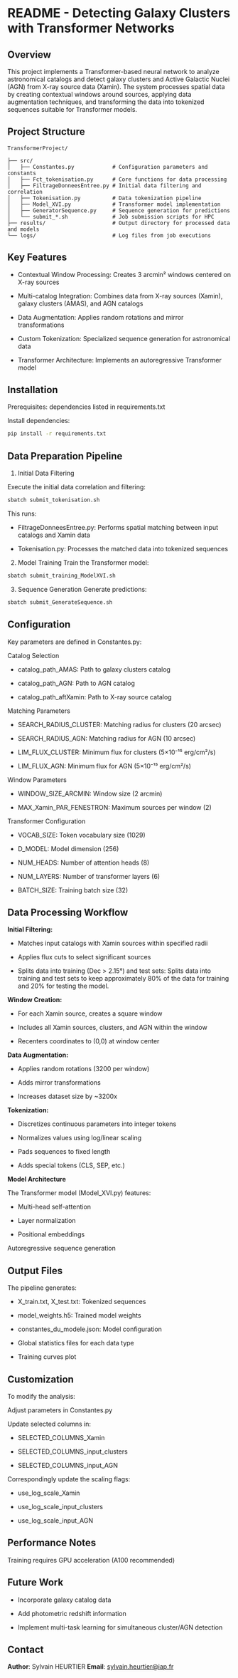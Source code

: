 # **README - Detecting Galaxy Clusters with Transformer Networks**

## **Overview**

This project implements a Transformer-based neural network to analyze astronomical catalogs and detect galaxy clusters and Active Galactic Nuclei (AGN) from X-ray source data (Xamin). The system processes spatial data by creating contextual windows around sources, applying data augmentation techniques, and transforming the data into tokenized sequences suitable for Transformer models.

## **Project Structure**

```text
TransformerProject/

├── src/
│   ├── Constantes.py            # Configuration parameters and constants
│   ├── Fct_tokenisation.py      # Core functions for data processing
│   ├── FiltrageDonneesEntree.py # Initial data filtering and correlation
│   ├── Tokenisation.py          # Data tokenization pipeline
│   ├── Model_XVI.py             # Transformer model implementation
│   ├── GeneratorSequence.py     # Sequence generation for predictions
│   └── submit_*.sh              # Job submission scripts for HPC
├── results/                     # Output directory for processed data and models
└── logs/                        # Log files from job executions
```
## **Key Features**

- Contextual Window Processing: Creates 3 arcmin² windows centered on X-ray sources

- Multi-catalog Integration: Combines data from X-ray sources (Xamin), galaxy clusters (AMAS), and AGN catalogs

- Data Augmentation: Applies random rotations and mirror transformations

- Custom Tokenization: Specialized sequence generation for astronomical data

- Transformer Architecture: Implements an autoregressive Transformer model

## **Installation**
Prerequisites: dependencies listed in requirements.txt


Install dependencies: 
```bash
pip install -r requirements.txt
```

## **Data Preparation Pipeline**

1. Initial Data Filtering

Execute the initial data correlation and filtering:

```bash
sbatch submit_tokenisation.sh
```

This runs:

- FiltrageDonneesEntree.py: Performs spatial matching between input catalogs and Xamin data

- Tokenisation.py: Processes the matched data into tokenized sequences

2. Model Training
Train the Transformer model:
```bash
sbatch submit_training_ModelXVI.sh
```
3. Sequence Generation
Generate predictions:

```bash
sbatch submit_GenerateSequence.sh
```

## **Configuration**

Key parameters are defined in Constantes.py:

Catalog Selection

- catalog_path_AMAS: Path to galaxy clusters catalog

- catalog_path_AGN: Path to AGN catalog

- catalog_path_aftXamin: Path to X-ray source catalog

Matching Parameters

- SEARCH_RADIUS_CLUSTER: Matching radius for clusters (20 arcsec)

- SEARCH_RADIUS_AGN: Matching radius for AGN (10 arcsec)

- LIM_FLUX_CLUSTER: Minimum flux for clusters (5×10⁻¹⁵ erg/cm²/s)

- LIM_FLUX_AGN: Minimum flux for AGN (5×10⁻¹⁵ erg/cm²/s)

Window Parameters

- WINDOW_SIZE_ARCMIN: Window size (2 arcmin)

- MAX_Xamin_PAR_FENESTRON: Maximum sources per window (2)

Transformer Configuration

- VOCAB_SIZE: Token vocabulary size (1029)

- D_MODEL: Model dimension (256)

- NUM_HEADS: Number of attention heads (8)

- NUM_LAYERS: Number of transformer layers (6)

- BATCH_SIZE: Training batch size (32)

## **Data Processing Workflow**

**Initial Filtering:**

- Matches input catalogs with Xamin sources within specified radii

- Applies flux cuts to select significant sources

- Splits data into training (Dec > 2.15°) and test sets: Splits data into training and test sets to keep approximately 80% of the data for training and 20% for testing the model.

**Window Creation:**

- For each Xamin source, creates a square window

- Includes all Xamin sources, clusters, and AGN within the window

- Recenters coordinates to (0,0) at window center

**Data Augmentation:**

- Applies random rotations (3200 per window)

- Adds mirror transformations

- Increases dataset size by ~3200x

**Tokenization:**

- Discretizes continuous parameters into integer tokens

- Normalizes values using log/linear scaling

- Pads sequences to fixed length

- Adds special tokens (CLS, SEP, etc.)

**Model Architecture**

The Transformer model (Model_XVI.py) features:

- Multi-head self-attention

- Layer normalization

- Positional embeddings

Autoregressive sequence generation

## **Output Files**

The pipeline generates:

- X_train.txt, X_test.txt: Tokenized sequences

- model_weights.h5: Trained model weights

- constantes_du_modele.json: Model configuration

- Global statistics files for each data type

- Training curves plot

## **Customization**
To modify the analysis:

Adjust parameters in Constantes.py

Update selected columns in:

- SELECTED_COLUMNS_Xamin

- SELECTED_COLUMNS_input_clusters

- SELECTED_COLUMNS_input_AGN

Correspondingly update the scaling flags:

- use_log_scale_Xamin

- use_log_scale_input_clusters

- use_log_scale_input_AGN

## Performance Notes

Training requires GPU acceleration (A100 recommended)

## Future Work
- Incorporate galaxy catalog data

- Add photometric redshift information

- Implement multi-task learning for simultaneous cluster/AGN detection

## Contact

**Author**: Sylvain HEURTIER
**Email**: sylvain.heurtier@iap.fr